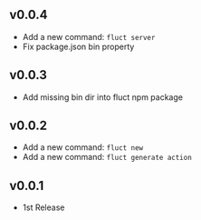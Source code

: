 ## v0.0.4
- Add a new command: `fluct server`
- Fix package.json bin property

## v0.0.3
- Add missing bin dir into fluct npm package

## v0.0.2
- Add a new command: `fluct new`
- Add a new command: `fluct generate action`

## v0.0.1
- 1st Release
